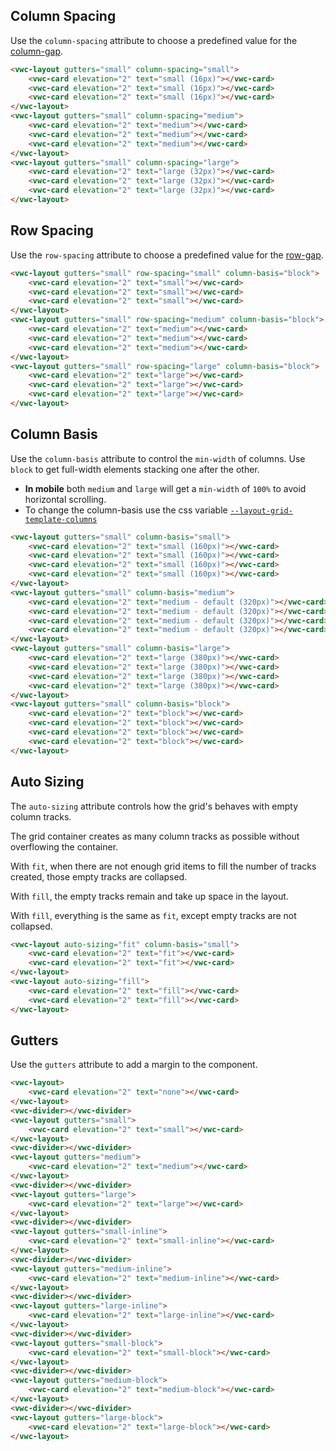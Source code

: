 ## Column Spacing

Use the `column-spacing` attribute to choose a predefined value for the [column-gap](https://developer.mozilla.org/en-US/docs/Web/CSS/column-gap).

```html preview full
<vwc-layout gutters="small" column-spacing="small">
	<vwc-card elevation="2" text="small (16px)"></vwc-card>
	<vwc-card elevation="2" text="small (16px)"></vwc-card>
	<vwc-card elevation="2" text="small (16px)"></vwc-card>
</vwc-layout>
<vwc-layout gutters="small" column-spacing="medium">
	<vwc-card elevation="2" text="medium"></vwc-card>
	<vwc-card elevation="2" text="medium"></vwc-card>
	<vwc-card elevation="2" text="medium"></vwc-card>
</vwc-layout>
<vwc-layout gutters="small" column-spacing="large">
	<vwc-card elevation="2" text="large (32px)"></vwc-card>
	<vwc-card elevation="2" text="large (32px)"></vwc-card>
	<vwc-card elevation="2" text="large (32px)"></vwc-card>
</vwc-layout>
```

## Row Spacing

Use the `row-spacing` attribute to choose a predefined value for the [row-gap](https://developer.mozilla.org/en-US/docs/Web/CSS/row-gap).

```html preview full
<vwc-layout gutters="small" row-spacing="small" column-basis="block">
	<vwc-card elevation="2" text="small"></vwc-card>
	<vwc-card elevation="2" text="small"></vwc-card>
	<vwc-card elevation="2" text="small"></vwc-card>
</vwc-layout>
<vwc-layout gutters="small" row-spacing="medium" column-basis="block">
	<vwc-card elevation="2" text="medium"></vwc-card>
	<vwc-card elevation="2" text="medium"></vwc-card>
	<vwc-card elevation="2" text="medium"></vwc-card>
</vwc-layout>
<vwc-layout gutters="small" row-spacing="large" column-basis="block">
	<vwc-card elevation="2" text="large"></vwc-card>
	<vwc-card elevation="2" text="large"></vwc-card>
	<vwc-card elevation="2" text="large"></vwc-card>
</vwc-layout>
```

## Column Basis

Use the `column-basis` attribute to control the `min-width` of columns.
Use `block` to get full-width elements stacking one after the other.

<vwc-note connotation="information">

- **In mobile** both <code>medium</code> and <code>large</code> will get a <code>min-width</code> of <code>100%</code> to avoid horizontal scrolling.
- To change the column-basis use the css variable [<code>--layout-grid-template-columns</code>](/components/layout/#grid-template-columns)

</vwc-note>

```html preview full
<vwc-layout gutters="small" column-basis="small">
	<vwc-card elevation="2" text="small (160px)"></vwc-card>
	<vwc-card elevation="2" text="small (160px)"></vwc-card>
	<vwc-card elevation="2" text="small (160px)"></vwc-card>
	<vwc-card elevation="2" text="small (160px)"></vwc-card>
</vwc-layout>
<vwc-layout gutters="small" column-basis="medium">
	<vwc-card elevation="2" text="medium - default (320px)"></vwc-card>
	<vwc-card elevation="2" text="medium - default (320px)"></vwc-card>
	<vwc-card elevation="2" text="medium - default (320px)"></vwc-card>
	<vwc-card elevation="2" text="medium - default (320px)"></vwc-card>
</vwc-layout>
<vwc-layout gutters="small" column-basis="large">
	<vwc-card elevation="2" text="large (380px)"></vwc-card>
	<vwc-card elevation="2" text="large (380px)"></vwc-card>
	<vwc-card elevation="2" text="large (380px)"></vwc-card>
	<vwc-card elevation="2" text="large (380px)"></vwc-card>
</vwc-layout>
<vwc-layout gutters="small" column-basis="block">
	<vwc-card elevation="2" text="block"></vwc-card>
	<vwc-card elevation="2" text="block"></vwc-card>
	<vwc-card elevation="2" text="block"></vwc-card>
	<vwc-card elevation="2" text="block"></vwc-card>
</vwc-layout>
```

## Auto Sizing

The `auto-sizing` attribute controls how the grid's behaves with empty column tracks.

The grid container creates as many column tracks as possible without overflowing the container.

With `fit`, when there are not enough grid items to fill the number of tracks created, those empty tracks are collapsed.

With `fill`, the empty tracks remain and take up space in the layout.

With `fill`, everything is the same as `fit`, except empty tracks are not collapsed.

```html preview full
<vwc-layout auto-sizing="fit" column-basis="small">
	<vwc-card elevation="2" text="fit"></vwc-card>
	<vwc-card elevation="2" text="fit"></vwc-card>
</vwc-layout>
<vwc-layout auto-sizing="fill">
	<vwc-card elevation="2" text="fill"></vwc-card>
	<vwc-card elevation="2" text="fill"></vwc-card>
</vwc-layout>
```

## Gutters

Use the `gutters` attribute to add a margin to the component.

```html preview full
<vwc-layout>
	<vwc-card elevation="2" text="none"></vwc-card>
</vwc-layout>
<vwc-divider></vwc-divider>
<vwc-layout gutters="small">
	<vwc-card elevation="2" text="small"></vwc-card>
</vwc-layout>
<vwc-divider></vwc-divider>
<vwc-layout gutters="medium">
	<vwc-card elevation="2" text="medium"></vwc-card>
</vwc-layout>
<vwc-divider></vwc-divider>
<vwc-layout gutters="large">
	<vwc-card elevation="2" text="large"></vwc-card>
</vwc-layout>
<vwc-divider></vwc-divider>
<vwc-layout gutters="small-inline">
	<vwc-card elevation="2" text="small-inline"></vwc-card>
</vwc-layout>
<vwc-divider></vwc-divider>
<vwc-layout gutters="medium-inline">
	<vwc-card elevation="2" text="medium-inline"></vwc-card>
</vwc-layout>
<vwc-divider></vwc-divider>
<vwc-layout gutters="large-inline">
	<vwc-card elevation="2" text="large-inline"></vwc-card>
</vwc-layout>
<vwc-divider></vwc-divider>
<vwc-layout gutters="small-block">
	<vwc-card elevation="2" text="small-block"></vwc-card>
</vwc-layout>
<vwc-divider></vwc-divider>
<vwc-layout gutters="medium-block">
	<vwc-card elevation="2" text="medium-block"></vwc-card>
</vwc-layout>
<vwc-divider></vwc-divider>
<vwc-layout gutters="large-block">
	<vwc-card elevation="2" text="large-block"></vwc-card>
</vwc-layout>
```
